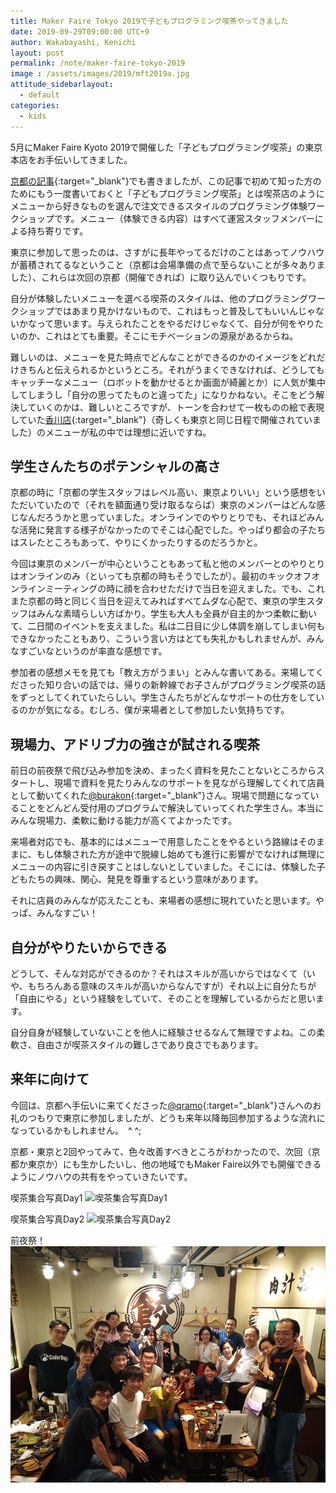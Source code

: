 ```yaml
---
title: Maker Faire Tokyo 2019で子どもプログラミング喫茶やってきました
date: 2019-09-29T09:00:00 UTC+9
author: Wakabayashi, Kenichi
layout: post
permalink: /note/maker-faire-tokyo-2019
image : /assets/images/2019/mft2019a.jpg
attitude_sidebarlayout:
  - default
categories:
  - kids
---
```

5月にMaker Faire Kyoto 2019で開催した「子どもプログラミング喫茶」の東京本店をお手伝いしてきました。

[京都の記事](https://croads.jp/maker-faire-kyoto-2019){:target="_blank"}でも書きましたが、この記事で初めて知った方のためにもう一度書いておくと「子どもプログラミング喫茶」とは喫茶店のようにメニューから好きなものを選んで注文できるスタイルのプログラミング体験ワークショップです。メニュー（体験できる内容）はすべて運営スタッフメンバーによる持ち寄りです。

東京に参加して思ったのは、さすがに長年やってるだけのことはあってノウハウが蓄積されてるなということ（京都は会場準備の点で至らないことが多々ありました）、これらは次回の京都（開催できれば）に取り込んでいくつもりです。

自分が体験したいメニューを選べる喫茶のスタイルは、他のプログラミングワークショップではあまり見かけないもので、これはもっと普及してもいいんじゃないかなって思います。与えられたことをやるだけじゃなくて、自分が何をやりたいのか、これはとても重要。そこにモチベーションの源泉があるからね。

難しいのは、メニューを見た時点でどんなことができるのかのイメージをどれだけきちんと伝えられるかというところ。それがうまくできなければ、どうしてもキャッチーなメニュー（ロボットを動かせるとか画面が綺麗とか）に人気が集中してしまうし「自分の思ってたものと違ってた」になりかねない。そこをどう解決していくのかは、難しいところですが、トーンを合わせて一枚ものの絵で表現していた[香川店](https://twitter.com/SanukiTechnet/status/1149579218210050049){:target="_blank"}（奇しくも東京と同じ日程で開催されていました）のメニューが私の中では理想に近いですね。

## 学生さんたちのポテンシャルの高さ
京都の時に「京都の学生スタッフはレベル高い、東京よりいい」という感想をいただいていたので（それを額面通り受け取るならば）東京のメンバーはどんな感じなんだろうかと思っていました。オンラインでのやりとりでも、それほどみんな活発に発言する様子がなかったのでそこは心配でした。やっぱり都会の子たちはスレたところもあって、やりにくかったりするのだろうかと。

今回は東京のメンバーが中心ということもあって私と他のメンバーとのやりとりはオンラインのみ（といっても京都の時もそうでしたが）。最初のキックオフオンラインミーティングの時に顔を合わせただけで当日を迎えました。でも、これまた京都の時と同じく当日を迎えてみればすべてムダな心配で、東京の学生スタッフはみんな素晴らしい方ばかり。学生も大人も全員が自主的かつ柔軟に動いて、二日間のイベントを支えました。私は二日目に少し体調を崩してしまい何もできなかったこともあり、こういう言い方はとても失礼かもしれませんが、みんなすごいなというのが率直な感想です。

参加者の感想メモを見ても「教え方がうまい」とみんな書いてある。来場してくださった知り合いの話では、帰りの新幹線でお子さんがプログラミング喫茶の話をずっとしてくれていたらしい。学生さんたちがどんなサポートの仕方をしているのかが気になる。むしろ、僕が来場者として参加したい気持ちです。

## 現場力、アドリブ力の強さが試される喫茶
前日の前夜祭で飛び込み参加を決め、まったく資料を見たことないところからスタートし、現場で資料を見たりみんなのサポートを見ながら理解してくれて店員として動いてくれた[@burakon](https://twitter.com/burakon/){:target="_blank"}さん。現場で問題になっていることをどんどん受付用のプログラムで解決していってくれた学生さん。本当にみんな現場力、柔軟に動ける能力が高くてよかったです。

来場者対応でも、基本的にはメニューで用意したことをやるという路線はそのままに、もし体験された方が途中で脱線し始めても進行に影響がでなければ無理にメニューの内容に引き戻すことはしないとしていました。そこには、体験した子どもたちの興味、関心、発見を尊重するという意味があります。

それに店員のみんなが応えたことも、来場者の感想に現れていたと思います。やっぱ、みんなすごい！

## 自分がやりたいからできる
どうして、そんな対応ができるのか？それはスキルが高いからではなくて（いや、もちろんある意味のスキルが高いからなんですが）それ以上に自分たちが「自由にやる」という経験をしていて、そのことを理解しているからだと思います。

自分自身が経験していないことを他人に経験させるなんて無理ですよね。この柔軟さ、自由さが喫茶スタイルの難しさであり良さでもあります。

## 来年に向けて
今回は、京都へ手伝いに来てくださった[@qramo](https://twitter.com/qramo){:target="_blank"}さんへのお礼のつもりで東京に参加しましたが、どうも来年以降毎回参加するような流れになっているかもしれません。　^ ^;

京都・東京と2回やってみて、色々改善すべきところがわかったので、次回（京都か東京か）にも生かしたいし、他の地域でもMaker Faire以外でも開催できるようにノウハウの共有をやっていきたいです。

喫茶集合写真Day1
![喫茶集合写真Day1](/assets/images/2019/mft2019a.jpg)

喫茶集合写真Day2
![喫茶集合写真Day2](/assets/images/2019/mft2019b.jpg)

前夜祭！
![餃子会集合写真](/assets/images/2019/gyoza.jpg)
